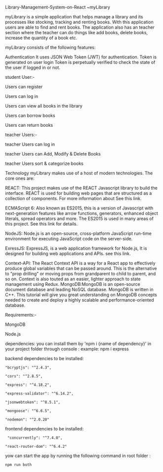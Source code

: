 Library-Management-System-on-React
 ~myLibrary

myLibrary is a simple application that helps manage a library and its processes like stocking, tracking and renting books. With this application users are able to find and rent books. The application also has an teacher section where the teacher can do things like add books, delete books, increase the quantity of a book etc.


myLibrary consists of the following features:

Authentication
It uses JSON Web Token (JWT) for authentication.
Token is generated on user login
Token is perpetually verified to check the state of the user if logged in or not.


student User:-

Users can register

Users can log in

Users can view all books in the library

Users can borrow books

Users can return books




teacher Users:-

teacher Users can log in

teacher Users can Add, Modify & Delete Books

teacher Users sort & categorize books


Technology
myLibrary makes use of a host of modern technologies. The core ones are:

REACT: This project makes use of the REACT Javascript library to build the interface. REACT is used for building web pages that are structured as a collection of components. For more information about See this link.

ECMAScript 6: Also known as ES2015, this is a version of Javascript with next-generation features like arrow functions, generators, enhanced object literals, spread operators and more. The ES2015 is used in many areas of this project. See this link for details.

NodeJS: Node.js is an open-source, cross-platform JavaScript run-time environment for executing JavaScript code on the server-side.

ExressJS: ExpressJS, is a web application framework for Node.js, It is designed for building web applications and APIs. see this link.

Context-API: The React Context API is a way for a React app to effectively produce global variables that can be passed around. This is the alternative to "prop drilling" or moving props from grandparent to child to parent, and so on. Context is also touted as an easier, lighter approach to state management using Redux.
MongoDB:MongoDB is an open-source document database and leading NoSQL database. MongoDB is written in C++. This tutorial will give you great understanding on MongoDB concepts needed to create and deploy a highly scalable and performance-oriented database.




Requirements:-

MongoDB

Node.js




dependencies:
you can install them by 'npm i {name of dependency}' in your project folder through console :
example: npm i express

backend dependencies to be installed:

    "bcryptjs": "^2.4.3",
	
    "cors": "^2.8.5",
	
    "express": "^4.18.2",
	
    "express-validator": "^6.14.2",
	
    "jsonwebtoken": "^8.5.1",
	
    "mongoose": "^6.6.5",
	
    "nodemon": "^2.0.20"
	

frontend dependencies to be installed:

     "concurrently": "^7.4.0",
	 
    "react-router-dom": "^6.4.2"
	

yow can start the app by running the following command in root folder :

    npm run both
